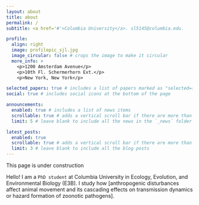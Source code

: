 ```yaml
---
layout: about
title: about
permalink: /
subtitle: <a href='#'>Columbia University</a>. sl5145@columbia.edu. 

profile:
  align: right
  image: profilepic_sjl.jpg
  image_circular: false # crops the image to make it circular
  more_info: >
    <p>1200 Amsterdam Avenue</p>
    <p>10th Fl. Schermerhorn Ext.</p>
    <p>New York, New York</p>

selected_papers: true # includes a list of papers marked as "selected={true}"
social: true # includes social icons at the bottom of the page

announcements:
  enabled: true # includes a list of news items
  scrollable: true # adds a vertical scroll bar if there are more than 3 news items
  limit: 5 # leave blank to include all the news in the `_news` folder

latest_posts:
  enabled: true
  scrollable: true # adds a vertical scroll bar if there are more than 3 new posts items
  limit: 3 # leave blank to include all the blog posts
---
```


This page is under construction

Hello! I am a `PhD student` at Columbia University in Ecology, Evolution, and Environmental Biology (E3B). I study how [anthropogenic disturbances affect animal movement and its cascading effects on transmission dynamics or hazard formation of zoonotic pathogens]. 

